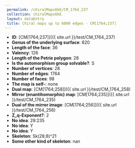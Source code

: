 ```yaml
--- 
 permalink: /chiralMaps6kE/CM_1764_237 
 collection: chiralMaps6kE
 layout: dataEntry
 title: Chiral maps up to 6000 edges - CM[1764;237]
---
```


- **ID**: [CM[1764;237]]({{ site.url }}/test/CM_1764_237)
- **Genus of the underlying surface**: 820
- **Length of the face**: 36
- **Valency**: 126
- **Length of the Petrie polygon**: 28
- **Is the automorphism group solvable?**: S
- **Number of vertices**: 28
- **Number of edges**: 1764
- **Number of faces**: 98
- **The map is self-**: none
- **Dual map**: [CM[1764;258]]({{ site.url }}/test/CM_1764_258)
- **Mirror (enantihomorphic) map**: [CM[1764;235]]({{ site.url }}/test/CM_1764_235)
- **Dual of the mirror image**: [CM[1764;256]]({{ site.url }}/test/CM_1764_256)
- **Z_q-Exponent?**: 2
- **No idea**:  29:235
- **No idea**: Y
- **No idea**: Y
- **Skeleton**: Sk(28;8)^21
- **Some other kind of skeleton**: nan
